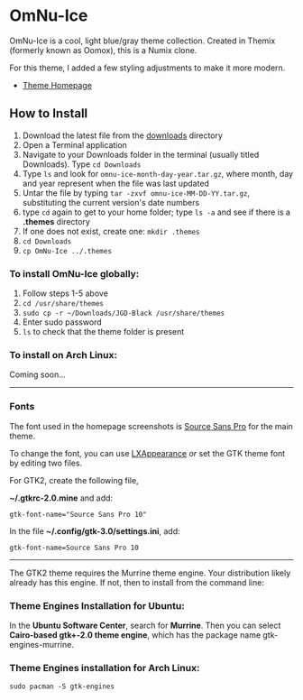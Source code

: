 # OmNu-Ice
OmNu-Ice is a cool, light blue/gray theme collection. Created in Themix (formerly known as Oomox), this is a Numix clone.

For this theme, I added a few styling adjustments to make it more modern.

* [Theme Homepage](https://www.jasong-designs.com/2022/01/01/omnu-ice-theme-collection/)

## How to Install

1. Download the latest file from the [downloads](https://github.com/jgpws/omnu-ice/tree/main/downloads) directory
2. Open a Terminal application
3. Navigate to your Downloads folder in the terminal (usually titled Downloads). Type `cd Downloads`
4. Type `ls` and look for `omnu-ice-month-day-year.tar.gz`, where month, day and year represent when the file was last updated
5. Untar the file by typing `tar -zxvf omnu-ice-MM-DD-YY.tar.gz`, substituting the current version's date numbers
6. type `cd` again to get to your home folder; type `ls -a` and see if there is a **.themes** directory
7. If one does not exist, create one: `mkdir .themes`
8. `cd Downloads`
9. `cp OmNu-Ice ../.themes`

### To install OmNu-Ice globally:

1. Follow steps 1-5 above
2. `cd /usr/share/themes`
3. `sudo cp -r ~/Downloads/JGD-Black /usr/share/themes`
4. Enter sudo password
5. `ls` to check that the theme folder is present

### To install on Arch Linux:

Coming soon...

---

### Fonts

The font used in the homepage screenshots is [Source Sans Pro](https://www.fontsquirrel.com/fonts/source-sans-pro) for the main theme.

To change the font, you can use [LXAppearance](https://wiki.lxde.org/en/LXAppearance) *or* set the GTK theme font by editing two files.

For GTK2, create the following file,

**~/.gtkrc-2.0.mine** and add:

```gtk-font-name="Source Sans Pro 10"```

In the file **~/.config/gtk-3.0/settings.ini**, add:

```gtk-font-name=Source Sans Pro 10```

---

The GTK2 theme requires the Murrine theme engine. Your distribution likely already has this engine. If not, then to install from the command line:

### Theme Engines Installation for Ubuntu:

In the **Ubuntu Software Center**, search for **Murrine**. Then you can select **Cairo-based gtk+-2.0 theme engine**, which has the package name gtk-engines-murrine.

### Theme Engines installation for Arch Linux:

```sudo pacman -S gtk-engines```
